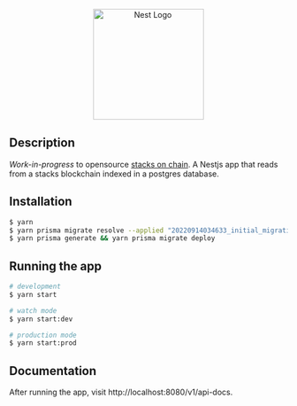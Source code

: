 <p align="center">
  <a href="http://nestjs.com/" target="blank"><img src="https://nestjs.com/img/logo-small.svg" width="200" alt="Nest Logo" /></a>
</p>

## Description

_Work-in-progress_ to opensource [stacks on chain](https://stacksonchain.com/). A Nestjs app that reads from a stacks blockchain indexed in a postgres database.

## Installation

```bash
$ yarn
$ yarn prisma migrate resolve --applied "20220914034633_initial_migration"
$ yarn prisma generate && yarn prisma migrate deploy
```

## Running the app

```bash
# development
$ yarn start

# watch mode
$ yarn start:dev

# production mode
$ yarn start:prod
```

## Documentation

After running the app, visit http://localhost:8080/v1/api-docs.

